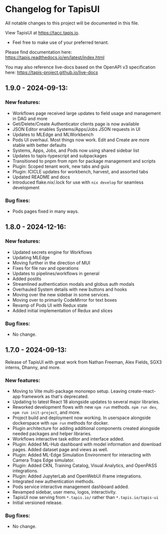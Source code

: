 # Changelog for TapisUI

All notable changes to this project will be documented in this file.

View TapisUI at https://tacc.tapis.io.

- Feel free to make use of your preferred tenant.

Please find documentation here:
https://tapis.readthedocs.io/en/latest/index.html

You may also reference live-docs based on the OpenAPI v3 specification here:
https://tapis-project.github.io/live-docs

## 1.9.0 - 2024-09-13:

### New features:

- Workflows page received large updates to field usage and management in DAG and more
- Get/Delete/Create Authenticator clients page is now available
- JSON Editor enables Systems/Apps/Jobs JSON requests in UI
- Updates to MLEdge and MLWorkbench
- Pods UI overhaul. Most things now work. Edit and Create are more stable with better defaults
- Systems, Apps, Jobs, and Pods now using shared sidebar list
- Updates to tapis-typescript and subpackages
- Transitioned to pnpm from npm for package management and scripts
- Plugin: Scoped tenant work, new tabs and guis
- Plugin: ICICLE updates for workbench, harvest, and assorted tabs
- Updated README and docs
- Introduced flake.nix/.lock for use with `nix develop` for seamless development

### Bug fixes:

- Pods pages fixed in many ways.


## 1.8.0 - 2024-12-16:

### New features:

- Updated secrets engine for Workflows
- Updating MLEdge
- Moving further in the direction of MUI
- Fixes for file nav and operations
- Updates to pipelines/workflows in general
- Added postits
- Streamlined authentication modals and globus auth modals
- Overhauled System details with new buttons and hooks
- Moving over the new sidebar in some services.
- Moving over to primarily CodeMirror for text boxes
- Revamp of Pods UI with Redux state
- Added initial implementation of Redux and slices

### Bug fixes:

- No change.


## 1.7.0 - 2024-09-13:

Release of TapisUI with great work from Nathan Freeman, Alex Fields, SGX3 interns, Dhanny, and more.

### New features:

- Moving to Vite multi-package monorepo setup. Leaving create-react-app framework as that's deprecated.
- Updating to latest React 18 alongside updates to several major libraries.
- Reworked development flows with new `npm run` methods. `npm run dev`, `npm run init-project`, and more.
- Project build and deployment now working. In userspace alongside dockerspace with `npm run` methods for docker.
- Plugin architecture for adding additional components created alongside needed packages and helper libraries.
- Workflows interactive task editor and interface added.
- Plugin: Added ML-Hub dashboard with model information and download pages. Added dataset page and views as well.
- Plugin: Added ML-Edge Simulation Environment for interacting with Camera Traps Edge simulator.
- Plugin: Added CKN, Training Catalog, Visual Analytics, and OpenPASS integrations.
- Plugin: Added JupyterLab and OpenWebUI iframe integrations.
- Integrated new authentication methods.
- Pods service interactive management dashboard added.
- Revamped sidebar, user menu, logos, interactivity.
- TapisUI now serving from `*.tapis.io/` rather than `*.tapis.io/tapis-ui`
- Initial versioned release.

### Bug fixes:

- No change.
